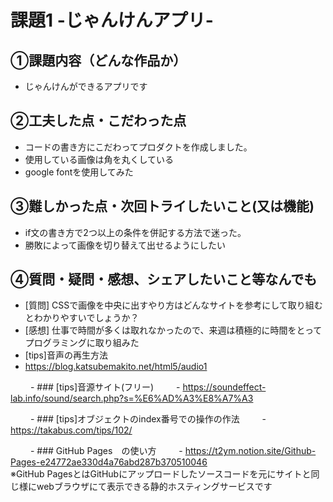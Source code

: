 # 課題1 -じゃんけんアプリ-

## ①課題内容（どんな作品か）
- じゃんけんができるアプリです

## ②工夫した点・こだわった点
- コードの書き方にこだわってプロダクトを作成しました。
- 使用している画像は角を丸くしている
- google fontを使用してみた

## ③難しかった点・次回トライしたいこと(又は機能)
- if文の書き方で2つ以上の条件を併記する方法で迷った。
- 勝敗によって画像を切り替えて出せるようにしたい

## ④質問・疑問・感想、シェアしたいこと等なんでも
- [質問] CSSで画像を中央に出すやり方はどんなサイトを参考にして取り組むとわかりやすいでしょうか？
- [感想] 仕事で時間が多くは取れなかったので、来週は積極的に時間をとってプログラミングに取り組みた
- [tips]音声の再生方法
 - https://blog.katsubemakito.net/html5/audio1

　　 - ### [tips]音源サイト(フリー)
　　 - https://soundeffect-lab.info/sound/search.php?s=%E6%AD%A3%E8%A7%A3

　　 - ### [tips]オブジェクトのindex番号での操作の作法
　　 - https://takabus.com/tips/102/

　　 - ### GitHub Pages　の使い方
　　 - https://t2ym.notion.site/Github-Pages-e24772ae330d4a76abd287b370510046 <br>※GitHub PagesとはGitHubにアップロードしたソースコードを元にサイトと同じ様にwebブラウザにて表示できる静的ホスティングサービスです
